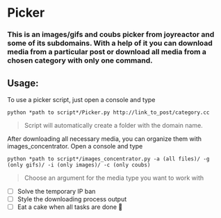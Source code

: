 # Picker
### This is an images/gifs and coubs picker from joyreactor and some of its subdomains. With a help of it you can download media from a particular post or download all media from a chosen category with only one command.

## Usage:

To use a picker script, just open a console and type

`python *path to script*/Picker.py http://link_to_post/category.сс`

>Script will automatically create a folder with the domain name.


After downloading all necessary media, you can organize them with images_concentrator. Open a console and type

`python *path to script*/images_concentrator.py -a (all files)/ -g (only gifs)/ -i (only images)/ -c (only coubs)`

>Choose an argument for the media type you want to work with


- [ ] Solve the temporary IP ban
- [ ] Style the downloading process output
- [ ] Eat a cake when all tasks are done :tada:
